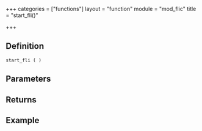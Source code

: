 +++
categories = ["functions"]
layout = "function"
module = "mod_flic"
title = "start_fli()"

+++

## Definition

    start_fli ( )

## Parameters

## Returns

## Example
